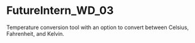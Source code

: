 # FutureIntern_WD_03
 Temperature conversion tool with an option to convert between Celsius, Fahrenheit, and Kelvin.
